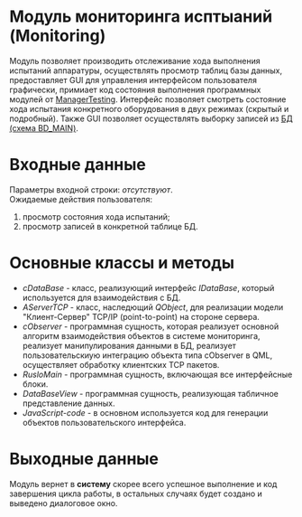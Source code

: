 # Модуль мониторинга исптыаний (Monitoring)

Модуль позволяет производить отслеживание хода выполнения испытаний аппаратуры, осуществлять просмотр таблиц базы данных,  
предоставляет GUI для управления интерфейсом пользователя графически, примиает код состояния выполнения программных модулей от [ManagerTesting][1].
Интерфейс позволяет смотреть состояние хода испытания конкретного оборудования в двух режимах (скрытый и подробный). 
Также GUI позволяет осуществлять выборку записей из [БД (схема BD_MAIN)][2]. 

# Входные данные
Параметры входной строки: *отсутствуют*.<br>
Ожидаемые действия пользователя:
1. просмотр состояния хода испытаний;
2. просмотр записей в конкретной таблице БД.

# Основные классы и методы
* *cDataBase* - класс, реализующий интерфейс *IDataBase*, который используется для взаимодействия с БД.<br>
* *AServerTCP* - класс, наследющий *QObject*, для реализации модели "Клиент-Сервер" TCP/IP (point-to-point) на стороне сервера.<br>
* *cObserver* - программная сущность, которая реализует основной алгоритм взаимодействия объектов в системе мониторинга, 
реализует манипулирования данными в БД, реализует пользовательскиую интеграцию объекта типа сObserver в QML, 
осуществляет обработку клиентских TCP пакетов.
* *RusloMain* - программная сущность, включающая все интерфейсные блоки.
* *DataBaseView* - программная сущность, реализующая табличное представление данных.
* *JavaScript-code* - в основном используется код для генерации объектов пользовательского интерфейса.

# Выходные данные
Модуль вернет в **систему** скорее всего успешное выполнение и код завершения цикла работы,
в остальных случаях будет создано и выведено диалоговое окно.

[1]: ./ManagerTesting
[2]: ./DataBase

